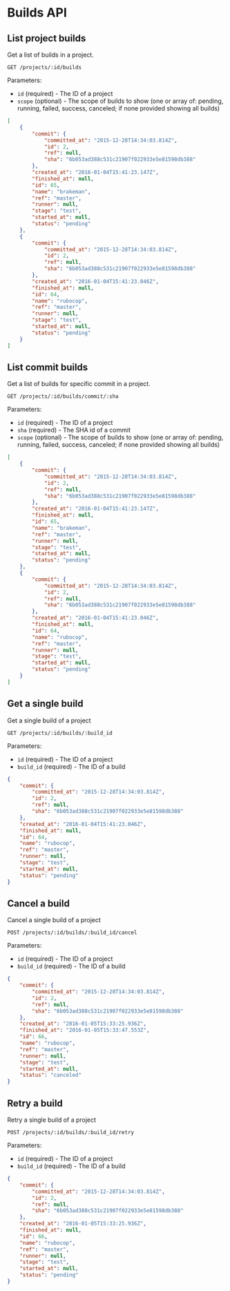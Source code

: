 # Builds API

## List project builds

Get a list of builds in a project.

```
GET /projects/:id/builds
```

Parameters:

- `id` (required) - The ID of a project
- `scope` (optional) - The scope of builds to show (one or array of: pending, running, failed, success, canceled; if none provided showing all builds)

```json
[
    {
        "commit": {
            "committed_at": "2015-12-28T14:34:03.814Z",
            "id": 2,
            "ref": null,
            "sha": "6b053ad388c531c21907f022933e5e81598db388"
        },
        "created_at": "2016-01-04T15:41:23.147Z",
        "finished_at": null,
        "id": 65,
        "name": "brakeman",
        "ref": "master",
        "runner": null,
        "stage": "test",
        "started_at": null,
        "status": "pending"
    },
    {
        "commit": {
            "committed_at": "2015-12-28T14:34:03.814Z",
            "id": 2,
            "ref": null,
            "sha": "6b053ad388c531c21907f022933e5e81598db388"
        },
        "created_at": "2016-01-04T15:41:23.046Z",
        "finished_at": null,
        "id": 64,
        "name": "rubocop",
        "ref": "master",
        "runner": null,
        "stage": "test",
        "started_at": null,
        "status": "pending"
    }
]
```

## List commit builds

Get a list of builds for specific commit in a project.

```
GET /projects/:id/builds/commit/:sha
```

Parameters:

- `id` (required) - The ID of a project
- `sha` (required) - The SHA id of a commit
- `scope` (optional) - The scope of builds to show (one or array of: pending, running, failed, success, canceled; if none provided showing all builds)

```json
[
    {
        "commit": {
            "committed_at": "2015-12-28T14:34:03.814Z",
            "id": 2,
            "ref": null,
            "sha": "6b053ad388c531c21907f022933e5e81598db388"
        },
        "created_at": "2016-01-04T15:41:23.147Z",
        "finished_at": null,
        "id": 65,
        "name": "brakeman",
        "ref": "master",
        "runner": null,
        "stage": "test",
        "started_at": null,
        "status": "pending"
    },
    {
        "commit": {
            "committed_at": "2015-12-28T14:34:03.814Z",
            "id": 2,
            "ref": null,
            "sha": "6b053ad388c531c21907f022933e5e81598db388"
        },
        "created_at": "2016-01-04T15:41:23.046Z",
        "finished_at": null,
        "id": 64,
        "name": "rubocop",
        "ref": "master",
        "runner": null,
        "stage": "test",
        "started_at": null,
        "status": "pending"
    }
]
```

## Get a single build

Get a single build of a project

```
GET /projects/:id/builds/:build_id
```

Parameters:

- `id` (required) - The ID of a project
- `build_id` (required) - The ID of a build

```json
{
    "commit": {
        "committed_at": "2015-12-28T14:34:03.814Z",
        "id": 2,
        "ref": null,
        "sha": "6b053ad388c531c21907f022933e5e81598db388"
    },
    "created_at": "2016-01-04T15:41:23.046Z",
    "finished_at": null,
    "id": 64,
    "name": "rubocop",
    "ref": "master",
    "runner": null,
    "stage": "test",
    "started_at": null,
    "status": "pending"
}
```

## Cancel a build

Cancel a single build of a project

```
POST /projects/:id/builds/:build_id/cancel
```

Parameters:

- `id` (required) - The ID of a project
- `build_id` (required) - The ID of a build

```json
{
    "commit": {
        "committed_at": "2015-12-28T14:34:03.814Z",
        "id": 2,
        "ref": null,
        "sha": "6b053ad388c531c21907f022933e5e81598db388"
    },
    "created_at": "2016-01-05T15:33:25.936Z",
    "finished_at": "2016-01-05T15:33:47.553Z",
    "id": 66,
    "name": "rubocop",
    "ref": "master",
    "runner": null,
    "stage": "test",
    "started_at": null,
    "status": "canceled"
}
```

## Retry a build

Retry a single build of a project

```
POST /projects/:id/builds/:build_id/retry
```

Parameters:

- `id` (required) - The ID of a project
- `build_id` (required) - The ID of a build

```json
{
    "commit": {
        "committed_at": "2015-12-28T14:34:03.814Z",
        "id": 2,
        "ref": null,
        "sha": "6b053ad388c531c21907f022933e5e81598db388"
    },
    "created_at": "2016-01-05T15:33:25.936Z",
    "finished_at": null,
    "id": 66,
    "name": "rubocop",
    "ref": "master",
    "runner": null,
    "stage": "test",
    "started_at": null,
    "status": "pending"
}
```

